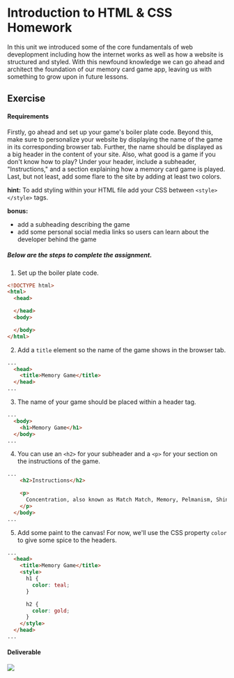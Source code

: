 # Introduction to HTML & CSS Homework

In this unit we introduced some of the core fundamentals of web deveplopment including how the internet works as well as how a website is structured and styled. With this newfound knowledge we can go ahead and architect the foundation of our memory card game app, leaving us with something to grow upon in future lessons.

## Exercise

#### Requirements

Firstly, go ahead and set up your game's boiler plate code. Beyond this, make sure to personalize your website by displaying the name of the game in its corresponding browser tab. Further, the name should be displayed as a big header in the content of your site. Also, what good is a game if you don't know how to play? Under your header, include a subheader, "Instructions," and a section explaining how a memory card game is played. Last, but not least, add some flare to the site by adding at least two colors.

**hint:** To add styling within your HTML file add your CSS between `<style></style>` tags.

**bonus:**

- add a subheading describing the game
- add some personal social media links so users can learn about the developer behind the game

##### Below are the steps to complete the assignment.

1) Set up the boiler plate code.

```html
<!DOCTYPE html>
<html>
  <head>

  </head>
  <body>

  </body>
</html>
```

2) Add a `title` element so the name of the game shows in the browser tab.

```html
...
  <head>
    <title>Memory Game</title>
  </head>
...
```

3) The name of your game should be placed within a header tag.

```html
...
  <body>
    <h1>Memory Game</h1>
  </body>
...
```

4) You can use an `<h2>` for your subheader and a `<p>` for your section on the instructions of the game.

```html
...
    <h2>Instructions</h2>

    <p>
      Concentration, also known as Match Match, Memory, Pelmanism, Shinkei-suijaku, Pexeso or simply Pairs, is a card game in which all of the cards are laid face down on a surface and two cards are flipped face up over each turn. The object of the game is to turn over pairs of matching cards.
    </p>
  </body>
...
```

5) Add some paint to the canvas! For now, we'll use the CSS property `color` to give some spice to the headers.

```html
...
  <head>
    <title>Memory Game</title>
    <style>
      h1 {
        color: teal;
      }

      h2 {
        color: gold;
      }
    </style>
  </head>
...
```


#### Deliverable

![](https://s3.amazonaws.com/f.cl.ly/items/2J000u3x2I3S2Z1c0y0M/Image%202016-03-16%20at%201.27.18%20PM.png?v=991ea9bd)